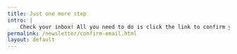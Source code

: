 ```yaml
---
title: Just one more step
intro: |
    Check your inbox! All you need to do is click the link to confirm your email and you’re done.
permalink: /newsletter/confirm-email.html
layout: default
---
```

